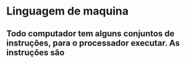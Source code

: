 # **Linguagem de maquina**
## Todo computador tem alguns conjuntos de instruções, para o processador executar. As instruções são